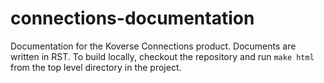 # connections-documentation

Documentation for the Koverse Connections product.  Documents are written in RST.
To build locally, checkout the repository and run `make html` from the top level directory in the project.

